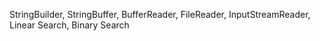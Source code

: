 StringBuilder,
StringBuffer,
BufferReader,
FileReader,
InputStreamReader,
Linear Search,
Binary Search

